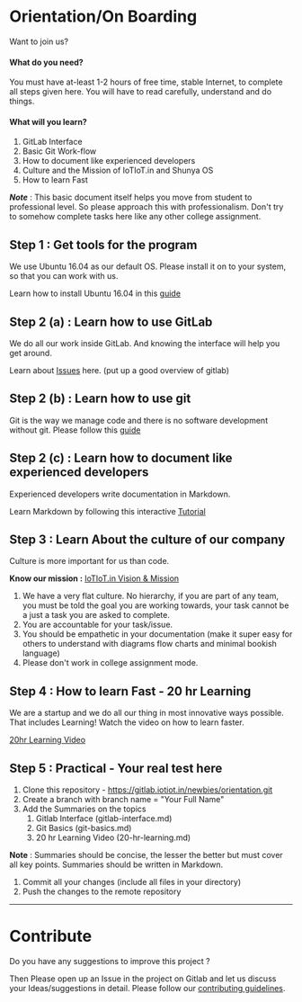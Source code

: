 # Orientation/On Boarding

Want to join us?

#### What do you need? 
You must have at-least 1-2 hours of free time, stable Internet, to complete all steps given here.
You will have to read carefully, understand and do things.

#### What will you learn?
1. GitLab Interface
1. Basic Git Work-flow
1. How to document like experienced developers
1. Culture and the Mission of IoTIoT.in and Shunya OS
1. How to learn Fast


***Note*** : This basic document itself helps you move from student to professional level.
So please approach this with professionalism. Don't try to somehow complete tasks here like any other college assignment.

## Step 1 : Get tools for the program
We use Ubuntu 16.04 as our default OS. Please install it on to your system, so
that you can work with us.

Learn how to install Ubuntu 16.04 in this [guide](install_ubuntu.md)  

## Step 2 (a) : Learn how to use GitLab

We do all our work inside GitLab. And knowing the interface will help you get around.

Learn about [Issues](https://docs.gitlab.com/ee/user/project/issues/) here.
(put up a good overview of gitlab)

## Step 2 (b) : Learn how to use git 
Git is the way we manage code and there is no software development without git.
Please follow this [guide](git_basics.md)

## Step 2 (c) : Learn how to document like experienced developers
Experienced developers write documentation in Markdown. 

Learn Markdown by following this interactive [Tutorial](https://www.markdowntutorial.com/lesson/1/) 
## Step 3 : Learn About the culture of our company
Culture is more important for us than code.

****Know our mission :**** [IoTIoT.in Vision & Mission](http://bit.ly/iotiotvision)

1. We have a very flat culture. No hierarchy, if you are part of any team, 
you must be told the goal you are working towards, your task cannot be a just a 
task you are asked to complete.
2. You are accountable for your task/issue.
3. You should be empathetic in your documentation (make it super easy for 
others to understand with diagrams flow charts and minimal bookish language)
4. Please don't work in college assignment mode.

## Step 4 : How to learn Fast - 20 hr Learning
We are a startup and we do all our thing in most innovative ways possible.   
That includes Learning! Watch the video on how to learn faster.

[20hr Learning Video](https://www.youtube.com/watch?v=5MgBikgcWnY)

## Step 5 : Practical - Your real test here
1. Clone this repository - https://gitlab.iotiot.in/newbies/orientation.git
1. Create a branch with branch name = "Your Full Name"
1. Add the Summaries on the topics  
    1. Gitlab Interface (gitlab-interface.md)
    1. Git Basics (git-basics.md)
    1. 20 hr Learning Video (20-hr-learning.md)

**Note** : Summaries should be concise, the lesser the better but must cover all key points. Summaries should be written in Markdown. 
1. Commit all your changes (include all  files in your directory)
1. Push the changes to the remote repository

------------------------------------------------

# Contribute
Do you have any suggestions to improve this project ? 

Then Please open up an Issue in the project on Gitlab and let us discuss your Ideas/suggestions in detail. Please follow our [contributing guidelines](CONTRIBUTING.md).
